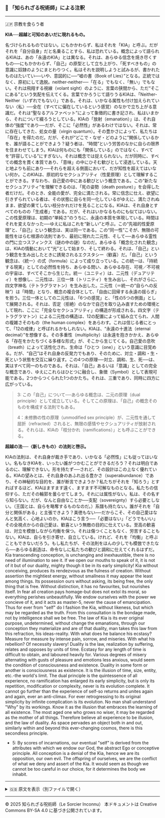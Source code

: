 ### 🐌 「知られざる呪術師」による注釈

>

---

🇯🇵 宗教を食らう者

**KIA──超越と可知のあいだに現れるもの。**

名づけられるものではない。にもかかわらず、私はそれを「KIA」と呼ぶ。だがそれを「自分自身」だと名乗ることすら、私は恐れている。概念によって語られるKIAは、あの「永遠のKIA」とは異なる。それは、あらゆる信念を焼き尽くすもの──にもかかわらず、「自己」の原型として立ち上がり、「死すべきもの」の意識に奴隷のようにまとわりつく。私はそれを説明しようと試みるが、書かれたものはたいてい──いや、意図的に──“嘘の書（Book of Lies）”となる。正統ではなく、原初にして逸脱。neither-neither──「在る」でもなく、「無い」でもない。それは飛翔する視線（volant sight）のように、言葉の狭間から、ただ“そこにある”という気配を伝えてくる。言葉でかろうじて語りうるKIAは、「Neither-Neither（いずれでもない）」である。それは、いかなる属性も付け加えられていない〈私〉──全在（すべてに偏在しているという感覚）のなかで立ち上がる意識だ。それは“聖なるアルファベット”によって象徴的に書き記され、私はいまから、それについて綴ろうとしている。KIAの「放射（emanation）」は、それ自体の“強度”であり──だが、そこに「必然性」があるわけではない。それは、常に存在してきた、処女の量（virgin quantum）。その豊かさによって、私たちは「存在」を得たのだ。だが、それが“どこで・なぜ・どのように”関係しているかを、誰が語ることができよう？疑う者は、“時間”という労苦のなかに自らの限界を住まわせてしまう。KIAは何ものにも「関係している」のではなく、すべてを“許容している”にすぎない。それは概念では捉えられない。だが同時に、すべての概念を貫く本質であり、「意味」の中にひそむ歓びとして浸透している。天と地よりも前にあり──それらを超える側面において、だが知性を超えてはいない何か。このKIAは、原初的なセクシュアリティ（性愛原理）として理解することができる。すなわち、自己愛の中にある歓びという概念である。この“新たなセクシュアリティ”を理解できるのは、「死の姿勢（death posture）」を会得した者だけだ。そのとき、全能の愛が、完全に満たされる。常に信念に仕え、欲望に引きずられている者は、その状態に自らを同一化しているがゆえに、満たされぬまま、欲望の果てしない枝分かれだけを見ることになる。KIAは、それ自身とすべてのものの「生成者」である。だが、それはいかなるものにも似てはいない。この性愛原理は、初期の“単純さ”のうちに、永遠の本質を体現している。時間はそれを変えなかった──ゆえに私はこれを“新しい”と呼ぶ。この“先祖的性愛原理”と、「自己」という観念は、実は同一である。この“同一性”こそが、無限の可能性をはらむ根源の法則であり、最初に現れた二元性、そして──あらゆる霊性の門に立つスフィンクス（謎の中の謎）なのだ。あらゆる「概念化された観念」は、KIAの情動において“光”として始まり、そして終わる。それは、「自己」という観念を生み出したときに誘発されるエクスタシー（歓喜）だ。「自己」という観念は、〈統一〉の式（formula）によって成り立っている。この統一は、「持続する現実」としての必然性を持ち、あらゆる問い、あらゆる存在、可視／不可視の宇宙は、すべてそこから生じた。統一（ユニティ）は、二元性（デュアリティ）を想像し、二元性は、三位一体（トリニティ）を生み出し、それがさらに、四文字神名（テトラグラマトン）を生み出した。二元性（＝統一の“自らへの反映”）は「時間」となり、概念の複合体として、「自由に回帰する永遠の揺らぎ」を担う。三位一体としての二元性は、「6つの感覚」と、「性の5つの側面」として展開される。それは、否定（拒絶）のなかで自己を取り込み直すための環境として現れ、ここに「完全なセクシュアリティ」の構造が形成される。四文字（テトラグラマトン）による二元性の構造は、12の配置によって組み立てられ、人間の複雑さそのもの（the human complex）をあらわす。これは信じる者にとって、「12の戒律」と呼ばれるかもしれない。KIAは、“永遠の十進法（eternal decimal）”を想像する。その多重性（multiplicity）は永遠を抱きかかえ、あらゆる「存在をかたちづくる多様な形式」が、そこから生じてくる。自己愛の息吹（breath）によって活性化され、生命は「ひとつ（one）」という意識に目覚める。だが、“自己”はそれ自身の反発力でもあり、そのために、対立・調和・生・死という状態を交互に繰り返す。この4つの原理──対立、調和、生、死──は、実はすべて同一のものである。それは、「自己」あるいは「意識」としての完全な概念であり、ゆえにこれらはひとつに融合し、象徴（Symbol）として表現可能である。2つからつくられた1つのかたち。それは、三重であり、同時に四方に広がっている。

>3: この「自己」について──あらゆる概念は、二元の原理（dual principle）として成立している。そしてこの原理は、「自己」の概念そのものを構成する法則でもある。
>
>4：未修飾の性の原理（unmodified sex principle）が、二元性を通して屈折（refracted）されると、無限の感情やセクシュアリティが放射される。それらは、KIAの「枝分かれ（ramifications）」とも呼ぶことができる。

**超越の法──〈新しきもの〉の法則と啓示。**

KIAの法則は、それ自身が裁き手であり、いかなる「必然性」にも従ってはいない。名もなきKIAを、いったい誰がつかむことができるだろう？それは明白であるのに、理解できない。形を持たず──されど、その設計はこの上なく優れている。KIAの望みとは、それ自身のあふれ出る豊かさ（superabundance）であり、その神秘的な目的を、誰が断言できようか？私たちがそれを「知ろう」とすればするほど、KIAはますます遠く、ますます不可解なものとなる。私たちの信仰すら、ただその輪郭を曇らせてしまう。それには属性がない。私は、その名すら知らない。だが、なんと自由なことか──支配（sovereignty）すら必要としない。（王国とは、自らを略奪するものなのだ。）系譜も持たない。誰がそれを「自分と関係がある」と主張できよう？美徳もない──だからこそ、その自己愛はなんと気高く、心地よいのか。KIAはこう言う──「必要はない」「どうでもいい」その全視点からの自己愛は、歓喜という無敵の目的に仕えている。至高の歓喜は、対立を模倣しながら均衡を保つ。それは傷つくこともなく、労苦することもない。KIAは、自らを引き寄せ、自立している。けれど、それを「均衡」と呼ぶこともできないだろう。もし私たちが、その法則をほんの少しでも模倣できたなら──あらゆる創造は、命令なしに私たちの歓びと調和に仕えてくれるはずだ。
Kia transcending conception, is unchanging and inexhaustible, there is no need of illumination to see it. If
we open our mouths to speak of it, it is not of it but of our duality, mighty though it be in its early
simplicity! Kia without conceiving, produces its rendezvous as the fulness of creation. Without
assertion the mightiest energy, without smallness it may appear the least among things. Its possession
ours without asking, its being free, the only thing that is free. Without distinction, it has no favourites,
but nourishes itself. In fear all creation pays homage-but does not extol its moral, so everything
perishes unbeautifully. We endow ourselves with the power we concieve of it, and it acts as master-5,
never the cause of emancipation. Thus for ever from "self" do I fashion the Kia, without likeness, but
which may be regarded as the truth. From this consultation is the bondage made, not by intelligence
shall we be free. The law of Kia is its ever original purpose, undetermined, without change the
emanations, through our conception they materialize and are of that duality, man takes this law from
this refraction, his ideas-reality. With what does he balance his ecstasy? Measure for measure by
intense pain, sorrow, and miseries. With what his rebellion? Of necessity slavery! Duality is the law,
realization by suffering, relates and opposes by units of time. Ecstasy for any length of time is
difficult to obtain, and laboured heavily for. Various degrees of misery alternating with gusts of
pleasure and emotions less anxious, would seem the condition of consciousness and existence.
Duality in some form or another is consciousness as existence. It is the illusion of time, size, entity,
etc.-the world's limit. The dual principle is the quintessence of all experience, no ramification has
enlarged its early simplicity, but is only its repetition, modification or complexity, never is its
evolution complete. It cannot go further than the experience of self-so returns and unites again and
again, ever an anti-climax. For ever retrogressing to its original simplicity by infinite complication is
its evolution. No man shall understand "Why" by its workings. Know it as the illusion that embraces
the learning of all existence. The most aged one who grows no wiser, it may be regarded as the
mother of all things. Therefore believe all experience to be illusion, and the law of duality. As space
pervades an object both in and out, similarly within and beyond this ever-changing cosmos, there is
this secondless principle.

- 5: By scores of incarnations, our eventual "self" is derived from the attributes with
which we endow our God, the abstract Ego or conceptive principle. All conception is
a denial of the Kia, hence we are its opposition, our own evil. The offspring of
ourselves, we are the conflict of what we deny and assert of the Kia. It would seem as though
we cannot be too careful in our choice, for it determines the body we inhabit.


---

<details>
<summary>🇬🇧 原文を表示（別ファイルで開く）</summary>

🔗 [原文を読む 03_self_love_and_sigils_en.md](03_self_love_and_sigils_en.md)

</details>

---

© 2025 知られざる呪術師（Le Sorcier Inconnu）
本ドキュメントは Creative Commons BY-SA 4.0 に基づき公開されています。
